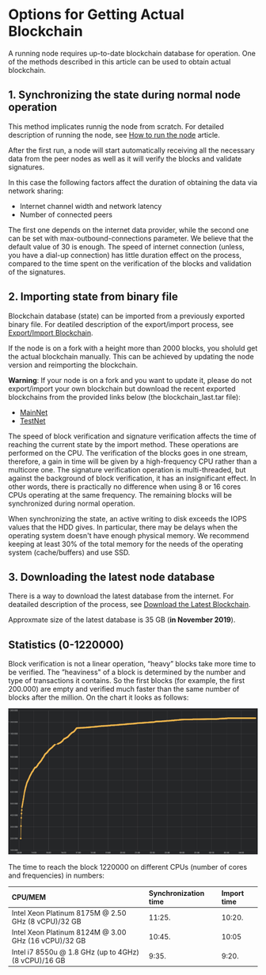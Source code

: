 # Options for Getting Actual Blockchain

A running node requires up-to-date blockchain database for operation. One of the methods described in this article can be used to obtain actual blockchain.

## 1. Synchronizing the state during normal node operation

This method implicates runnig the node from scratch. For detailed description of running the node, see [How to run the node](/en/waves-node/how-to-install-a-node/how-to-install-a-node) article.

After the first run, a node will start automatically receiving all the necessary data from the peer nodes as well as it will verify the blocks and validate signatures.

In this case the following factors affect the duration of obtaining the data via network sharing:

* Internet channel width and network latency
* Number of connected peers

The first one depends on the internet data provider, while the second one can be set with max-outbound-connections parameter. We believe that the default value of 30 is enough. The speed of internet connection (unless, you have a dial-up connection) has little duration effect on the process, compared to the time spent on the verification of the blocks and validation of the signatures.

## 2. Importing state from binary file

Blockchain database (state) can be imported from a previously exported binary file. For deatiled description of the export/import process, see [Export/Import Blockchain](/en/waves-node/options-for-getting-actual-blockchain/import-from-the-blockchain).

If the node is on a fork with a height more than 2000 blocks, you sholuld get the actual blockchain manually. This can be achieved by updating the node version and reimporting the blockchain.

**Warning**: If your node is on a fork and you want to update it, please do not export/import your own blockchain but download the recent exported blockchains from the provided links below (the blockchain_last.tar file):

* [MainNet](https://blockchain.wavesnodes.com/)
* [TestNet](http://blockchain-testnet.wavesnodes.com/)

The speed of block verification and signature verification affects the time of reaching the current state by the import method. These operations are performed on the CPU. The verification of the blocks goes in one stream, therefore, a gain in time will be given by a high-frequency CPU rather than a multicore one. The signature verification operation is multi-threaded, but against the background of block verification, it has an insignificant effect. In other words, there is practically no difference when using 8 or 16 cores CPUs operating at the same frequency. The remaining blocks will be synchronized during normal operation.

When synchronizing the state, an active writing to disk exceeds the IOPS values that the HDD gives. In particular, there may be delays when the operating system doesn't have enough physical memory. We recommend keeping at least 30% of the total memory for the needs of the operating system (cache/buffers) and use SSD.

## 3. Downloading the latest node database

There is a way to download the latest database from the internet. For deatailed description of the process, see [Download the Latest Blockchain](/en/waves-node/options-for-getting-actual-blockchain/state-downloading-and-applying).

Approxmate size of the latest database is 35 GB (**in November 2019**).

## Statistics \(0-1220000\)

Block verification is not a linear operation, “heavy” blocks take more time to be verified. The ”heaviness" of a block is determined by the number and type of transactions it contains. So the first blocks (for example, the first 200.000) are empty and verified much faster than the same number of blocks after the million. On the chart it looks as follows:

![1](./_assets/statistics_blocks_receiving.png)

The time to reach the block 1220000 on different CPUs (number of cores and frequencies) in numbers:

| CPU/MEM | Synchronization time | Import time |
| :--- | :--- | :--- |
| Intel Xeon Platinum 8175M @ 2.50 GHz \(8 vCPU\)/32 GB | 11:25. | 10:20. |
| Intel Xeon Platinum 8124M @ 3.00 GHz \(16 vCPU\)/32 GB | 10:45. | 10:05 |
| Intel i7 8550u @ 1.8 GHz \(up to 4GHz\) \(8 vCPU\)/16 GB | 9:35. | 9:20. |
